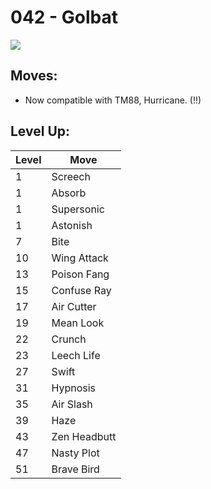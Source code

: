 # 042 - Golbat
![][042]

## Moves:

 - Now compatible with TM88, Hurricane. (!!)

## Level Up:

Level | Move
---   | ---
  1   | Screech
  1   | Absorb
  1   | Supersonic
  1   | Astonish
  7   | Bite
 10   | Wing Attack
 13   | Poison Fang
 15   | Confuse Ray
 17   | Air Cutter
 19   | Mean Look
 22   | Crunch
 23   | Leech Life
 27   | Swift
 31   | Hypnosis
 35   | Air Slash
 39   | Haze
 43   | Zen Headbutt
 47   | Nasty Plot
 51   | Brave Bird



[042]: /img/pokemon/042.png

